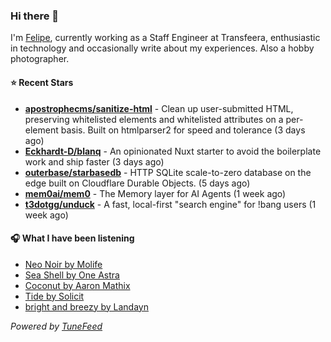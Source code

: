 ### Hi there 👋

I'm [Felipe](https://felipevm.com), currently working as a Staff Engineer at Transfeera, enthusiastic in technology and occasionally write about my experiences. Also a hobby photographer.

#### ⭐ Recent Stars
- **[apostrophecms/sanitize-html](https://github.com/apostrophecms/sanitize-html)** - Clean up user-submitted HTML, preserving whitelisted elements and whitelisted attributes on a per-element basis. Built on htmlparser2 for speed and tolerance (3 days ago)
- **[Eckhardt-D/blanq](https://github.com/Eckhardt-D/blanq)** - An opinionated Nuxt starter to avoid the boilerplate work and ship faster (3 days ago)
- **[outerbase/starbasedb](https://github.com/outerbase/starbasedb)** - HTTP SQLite scale-to-zero database on the edge built on Cloudflare Durable Objects. (5 days ago)
- **[mem0ai/mem0](https://github.com/mem0ai/mem0)** - The Memory layer for AI Agents (1 week ago)
- **[t3dotgg/unduck](https://github.com/t3dotgg/unduck)** - A fast, local-first &#34;search engine&#34; for !bang users (1 week ago)

#### 🎧 What I have been listening
- [Neo Noir by Molife](https://open.spotify.com/track/3decquRexcvvZLEPKtWhjE)
- [Sea Shell by One Astra](https://open.spotify.com/track/6H3ohshFFru3kg6UDK8ZBD)
- [Coconut by Aaron Mathix](https://open.spotify.com/track/0aU8McQ5c04kq15PWhHm1a)
- [Tide by Solicit](https://open.spotify.com/track/4BBlimMXFek1ZFyCafeEVY)
- [bright and breezy by Landayn](https://open.spotify.com/track/1uRStsqQYCBXd1X8fc9n4u)

_Powered by [TuneFeed](https://tunefeed.app?ref=github.com)_
